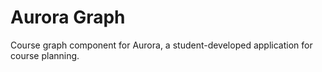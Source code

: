 # Aurora Graph

Course graph component for Aurora, a student-developed application for course planning.

